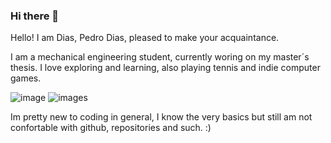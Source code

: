 ### Hi there 👋

Hello! I am Dias, Pedro Dias, pleased to make your acquaintance.

I am a mechanical engineering student, currently woring on my master´s thesis.
I love exploring and learning, also playing tennis and indie computer games.

![image](https://github.com/PeterNoites/PeterNoites/assets/62885882/13996ade-decc-429a-99d8-b86f74265ee9) ![images](https://github.com/PeterNoites/PeterNoites/assets/62885882/6f45b6d0-c6b3-4e9e-a833-2a1bb362c2bd)

Im pretty new to coding in general, I know the very basics but still am not confortable with github, repositories and such. :)


<!--
**PeterNoites/PeterNoites** is a ✨ _special_ ✨ repository because its `README.md` (this file) appears on your GitHub profile.

Here are some ideas to get you started:

- 🔭 I’m currently working on ...
- 🌱 I’m currently learning ...
- 👯 I’m looking to collaborate on ...
- 🤔 I’m looking for help with ...
- 💬 Ask me about ...
- 📫 How to reach me: ...
- 😄 Pronouns: ...
- ⚡ Fun fact: ...
-->
